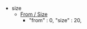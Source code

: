  - size
    - [From / Size](https://www.elastic.co/guide/en/elasticsearch/reference/1.7/search-request-from-size.html)
        - "from" : 0, "size" : 20,